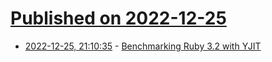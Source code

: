 # [Published on 2022-12-25](index.md)

* [2022-12-25, 21:10:35](https://lobste.rs/s/rxp6sq/benchmarking_ruby_3_2_with_yjit) - [Benchmarking Ruby 3.2 with YJIT](https://www.solnic.dev/p/benchmarking-ruby-32-with-yjit)
